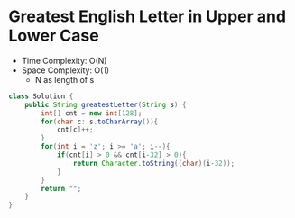 # Greatest English Letter in Upper and Lower Case

- Time Complexity: O(N)
- Space Complexity: O(1)
  - N as length of s

```java
class Solution {
    public String greatestLetter(String s) {
        int[] cnt = new int[128];
        for(char c: s.toCharArray()){
            cnt[c]++;
        }
        for(int i = 'z'; i >= 'a'; i--){
            if(cnt[i] > 0 && cnt[i-32] > 0){
                return Character.toString((char)(i-32));
            }
        }
        return "";
    }
}
```
